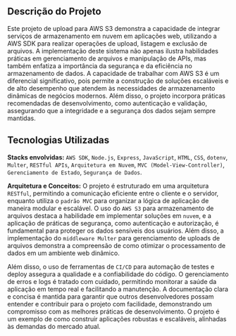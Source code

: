 ## Descrição do Projeto

Este projeto de upload para AWS S3 demonstra a capacidade de integrar serviços de armazenamento em nuvem em aplicações web, utilizando a AWS SDK para realizar operações de upload, listagem e exclusão de arquivos. A implementação deste sistema não apenas ilustra habilidades práticas em gerenciamento de arquivos e manipulação de APIs, mas também enfatiza a importância da segurança e da eficiência no armazenamento de dados. A capacidade de trabalhar com AWS S3 é um diferencial significativo, pois permite a construção de soluções escaláveis e de alto desempenho que atendem às necessidades de armazenamento dinâmicas de negócios modernos. Além disso, o projeto incorpora práticas recomendadas de desenvolvimento, como autenticação e validação, assegurando que a integridade e a segurança dos dados sejam sempre mantidas.

## Tecnologias Utilizadas

**Stacks envolvidas:** `AWS SDK`, `Node.js`, `Express`, `JavaScript`, `HTML`, `CSS`, `dotenv`, `Multer`, `RESTful APIs`, `Arquitetura em Nuvem`, `MVC (Model-View-Controller)`, `Gerenciamento de Estado`, `Segurança de Dados`.

**Arquitetura e Conceitos:** O projeto é estruturado em uma arquitetura `RESTful`, permitindo a comunicação eficiente entre o cliente e o servidor, enquanto utiliza o `padrão MVC` para organizar a lógica de aplicação de maneira modular e escalável. O uso do `AWS S3` para armazenamento de arquivos destaca a habilidade em implementar soluções em `nuvem`, e a aplicação de práticas de segurança, como autenticação e autorização, é fundamental para proteger os dados sensíveis dos usuários. Além disso, a implementação do `middleware Multer` para gerenciamento de uploads de arquivos demonstra a compreensão de como otimizar o processamento de dados em um ambiente web dinâmico.

Além disso, o uso de ferramentas de `CI/CD` para automação de testes e deploy assegura a qualidade e a confiabilidade do código. O gerenciamento de erros e logs é tratado com cuidado, permitindo monitorar a saúde da aplicação em tempo real e facilitando a manutenção. A documentação clara e concisa é mantida para garantir que outros desenvolvedores possam entender e contribuir para o projeto com facilidade, demonstrando um compromisso com as melhores práticas de desenvolvimento. O projeto é um exemplo de como construir aplicações robustas e escaláveis, alinhadas às demandas do mercado atual.
